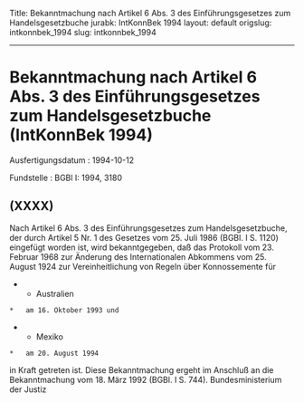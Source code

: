 Title: Bekanntmachung nach Artikel 6 Abs. 3 des Einführungsgesetzes zum Handelsgesetzbuche
jurabk: IntKonnBek 1994
layout: default
origslug: intkonnbek_1994
slug: intkonnbek_1994

---

# Bekanntmachung nach Artikel 6 Abs. 3 des Einführungsgesetzes zum Handelsgesetzbuche (IntKonnBek 1994)

Ausfertigungsdatum
:   1994-10-12

Fundstelle
:   BGBl I: 1994, 3180



## (XXXX)

Nach Artikel 6 Abs. 3 des Einführungsgesetzes zum Handelsgesetzbuche,
der durch Artikel 5 Nr. 1 des Gesetzes vom 25. Juli 1986 (BGBl. I S.
1120) eingefügt worden ist, wird bekanntgegeben, daß das Protokoll vom
23\. Februar 1968 zur Änderung des Internationalen Abkommens vom 25.
August 1924 zur Vereinheitlichung von Regeln über Konnossemente für

*    *   Australien

    *   am 16. Oktober 1993 und


*    *   Mexiko

    *   am 20. August 1994



in Kraft getreten ist.
Diese Bekanntmachung ergeht im Anschluß an die Bekanntmachung vom 18.
März 1992 (BGBl. I S. 744).
Bundesministerium der Justiz

